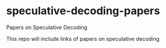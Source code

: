 # speculative-decoding-papers
Papers on Speculative Decoding

This repo will include links of papers on speculative decoding
